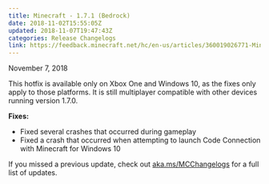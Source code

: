 ```yaml
---
title: Minecraft - 1.7.1 (Bedrock)
date: 2018-11-02T15:55:05Z
updated: 2018-11-07T19:47:43Z
categories: Release Changelogs
link: https://feedback.minecraft.net/hc/en-us/articles/360019026771-Minecraft-1-7-1-Bedrock
---
```


November 7, 2018

This hotfix is available only on Xbox One and Windows 10, as the fixes only apply to those platforms. It is still multiplayer compatible with other devices running version 1.7.0.

**Fixes:**

- Fixed several crashes that occurred during gameplay
- Fixed a crash that occurred when attempting to launch Code Connection with Minecraft for Windows 10

If you missed a previous update, check out [aka.ms/MCChangelogs](https://aka.ms/MCChangelogs) for a full list of updates.
